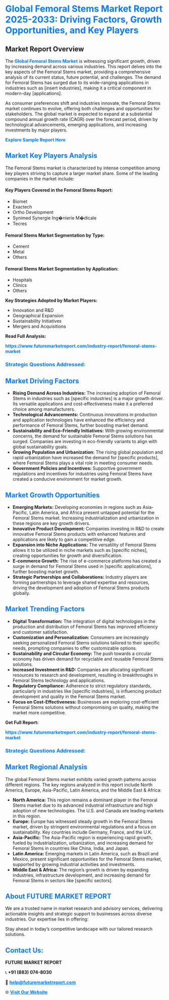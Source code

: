 <h1 style="color: #007BFF;">Global Femoral Stems Market Report 2025-2033: Driving Factors, Growth Opportunities, and Key Players</h1>

<section id="overview">
<h2>Market Report Overview</h2>
<p>The <a href="https://www.futuremarketreport.com/industry-report/femoral-stems-market" style="color: #007BFF; text-decoration: none;"><strong>Global Femoral Stems Market</strong></a> is witnessing significant growth, driven by increasing demand across various industries. This report delves into the key aspects of the Femoral Stems market, providing a comprehensive analysis of its current status, future potential, and challenges. The demand for Femoral Stems has surged due to its wide-ranging applications in industries such as [insert industries], making it a critical component in modern-day [applications].</p>
<p>As consumer preferences shift and industries innovate, the Femoral Stems market continues to evolve, offering both challenges and opportunities for stakeholders. The global market is expected to expand at a substantial compound annual growth rate (CAGR) over the forecast period, driven by technological advancements, emerging applications, and increasing investments by major players.</p>
</section>

<section id="overview">
<p><a href="https://www.futuremarketreport.com/request-sample/reportId=36047" style="color: #007BFF; text-decoration: none;"><strong>Explore Sample Report Here</strong></a></p>
</section>

<section id="key-players">
<h2 style="color: #007BFF;">Market Key Players Analysis</h2>
<p>The Femoral Stems market is characterized by intense competition among key players striving to capture a larger market share. Some of the leading companies in the market include:</p>
<h4>Key Players Covered in the Femoral Stems Report:</h4>
<ul><li>Biomet</li><li>Exactech</li><li>Ortho Development</li><li>Synimed Synergie Ing�nierie M�dicale</li><li>Tecres</li></ul>
<h4>Femoral Stems Market Segmentation by Type:</h4>
<ul><li>Cement</li><li>Metal</li><li>Others</li></ul>

<h4>Femoral Stems Market Segmentation by Application:</h4>
<ul><li>Hospitals</li><li>Clinics</li><li>Others</li></ul>
<p><strong>Key Strategies Adopted by Market Players:</strong></p>
<ul>
<li>Innovation and R&D</li>
<li>Geographical Expansion</li>
<li>Sustainability Initiatives</li>
<li>Mergers and Acquisitions</li>
</ul>
</section>

<section>
<p><strong>Read Full Analysis: </strong></p><a href="https://www.futuremarketreport.com/industry-report/femoral-stems-market" style="color: #007BFF; text-decoration: none;"><strong>https://www.futuremarketreport.com/industry-report/femoral-stems-market</strong></a>
<h3 style="color: #007BFF;">Strategic Questions Addressed:</h3>
</section>

<section id="driving-factors">
<h2 style="color: #007BFF;">Market Driving Factors</h2>
<ul>
<li><strong>Rising Demand Across Industries:</strong> The increasing adoption of Femoral Stems in industries such as [specific industries] is a major growth driver. Its versatile applications and cost-effectiveness make it a preferred choice among manufacturers.</li>
<li><strong>Technological Advancements:</strong> Continuous innovations in production and application technologies have enhanced the efficiency and performance of Femoral Stems, further boosting market demand.</li>
<li><strong>Sustainability and Eco-Friendly Initiatives:</strong> With growing environmental concerns, the demand for sustainable Femoral Stems solutions has surged. Companies are investing in eco-friendly variants to align with global sustainability goals.</li>
<li><strong>Growing Population and Urbanization:</strong> The rising global population and rapid urbanization have increased the demand for [specific products], where Femoral Stems plays a vital role in meeting consumer needs.</li>
<li><strong>Government Policies and Incentives:</strong> Supportive government regulations and incentives for industries using Femoral Stems have created a conducive environment for market growth.</li>
</ul>
</section>

<section id="growth-opportunities">
<h2 style="color: #007BFF;">Market Growth Opportunities</h2>
<ul>
<li><strong>Emerging Markets:</strong> Developing economies in regions such as Asia-Pacific, Latin America, and Africa present untapped potential for the Femoral Stems market. Increasing industrialization and urbanization in these regions are key growth drivers.</li>
<li><strong>Innovative Product Development:</strong> Companies investing in R&D to create innovative Femoral Stems products with enhanced features and applications are likely to gain a competitive edge.</li>
<li><strong>Expansion into Niche Applications:</strong> The versatility of Femoral Stems allows it to be utilized in niche markets such as [specific niches], creating opportunities for growth and diversification.</li>
<li><strong>E-commerce Growth:</strong> The rise of e-commerce platforms has created a surge in demand for Femoral Stems used in [specific applications], further boosting market growth.</li>
<li><strong>Strategic Partnerships and Collaborations:</strong> Industry players are forming partnerships to leverage shared expertise and resources, driving the development and adoption of Femoral Stems products globally.</li>
</ul>
</section>

<section id="trending-factors">
<h2 style="color: #007BFF;">Market Trending Factors</h2>
<ul>
<li><strong>Digital Transformation:</strong> The integration of digital technologies in the production and distribution of Femoral Stems has improved efficiency and customer satisfaction.</li>
<li><strong>Customization and Personalization:</strong> Consumers are increasingly seeking personalized Femoral Stems solutions tailored to their specific needs, prompting companies to offer customizable options.</li>
<li><strong>Sustainability and Circular Economy:</strong> The push towards a circular economy has driven demand for recyclable and reusable Femoral Stems solutions.</li>
<li><strong>Increased Investment in R&D:</strong> Companies are allocating significant resources to research and development, resulting in breakthroughs in Femoral Stems technology and applications.</li>
<li><strong>Regulatory Compliance:</strong> Adherence to strict regulatory standards, particularly in industries like [specific industries], is influencing product development and quality in the Femoral Stems market.</li>
<li><strong>Focus on Cost-Effectiveness:</strong> Businesses are exploring cost-efficient Femoral Stems solutions without compromising on quality, making the market more competitive.</li>
</ul>
</section>

<section>
<p><strong>Get Full Report: </strong></p><a href="https://www.futuremarketreport.com/industry-report/femoral-stems-market" style="color: #007BFF; text-decoration: none;"><strong>https://www.futuremarketreport.com/industry-report/femoral-stems-market</strong></a>
<h3 style="color: #007BFF;">Strategic Questions Addressed:</h3>
</section>


<section id="regional-analysis">
<h2 style="color: #007BFF;">Market Regional Analysis</h2>
<p>The global Femoral Stems market exhibits varied growth patterns across different regions. The key regions analyzed in this report include North America, Europe, Asia-Pacific, Latin America, and the Middle East & Africa:</p>
<ul>
<li><strong>North America:</strong> This region remains a dominant player in the Femoral Stems market due to its advanced industrial infrastructure and high adoption of new technologies. The U.S. and Canada are leading markets in this region.</li>
<li><strong>Europe:</strong> Europe has witnessed steady growth in the Femoral Stems market, driven by stringent environmental regulations and a focus on sustainability. Key countries include Germany, France, and the U.K.</li>
<li><strong>Asia-Pacific:</strong> The Asia-Pacific region is experiencing rapid growth, fueled by industrialization, urbanization, and increasing demand for Femoral Stems in countries like China, India, and Japan.</li>
<li><strong>Latin America:</strong> Emerging markets in Latin America, such as Brazil and Mexico, present significant opportunities for the Femoral Stems market, supported by growing industrial activities and investments.</li>
<li><strong>Middle East & Africa:</strong> The region’s growth is driven by expanding industries, infrastructure development, and increasing demand for Femoral Stems in sectors like [specific sectors].</li>
</ul>
</section>

<footer>
<h2 style="color: #007BFF;">About FUTURE MARKET REPORT</h2>
<p>We are a trusted name in market research and advisory services, delivering actionable insights and strategic support to businesses across diverse industries. Our expertise lies in offering:</p>

<p>Stay ahead in today’s competitive landscape with our tailored research solutions.</p>

<h2 style="color: #007BFF;">Contact Us:</h2>
<p><strong>FUTURE MARKET REPORT</strong></p>
<p>📞 <strong>+91 (883) 074-8030</strong></p>
<p>📧 <strong><a href="mailto:help@futuremarketreport.com" style="color: #007BFF;">help@futuremarketreport.com</a></strong></p>
<p>🌐 <strong><a href="https://www.futuremarketreport.com/" style="color: #007BFF;">Visit Our Website</a></strong></p>
</footer>